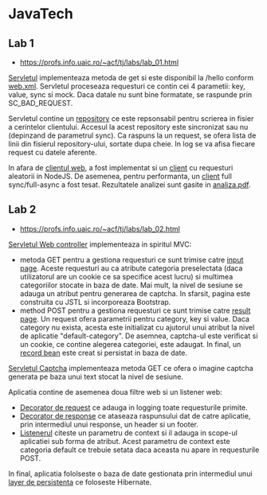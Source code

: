 # JavaTech

## Lab 1

* https://profs.info.uaic.ro/~acf/tj/labs/lab_01.html

[Servletul](https://github.com/llalexandru00/JavaTech/blob/main/lab1/src/main/java/ro/uaic/info/jt/MainServlet.java) implementeaza metoda de get si este disponibil la /hello conform [web.xml](https://github.com/llalexandru00/JavaTech/blob/main/lab1/src/main/webapp/WEB-INF/web.xml). Servletul proceseaza requesturi ce contin cei 4 parametii: key, value, sync si mock. Daca datale nu sunt bine formatate, se raspunde prin SC_BAD_REQUEST.

Servletul contine un [repository](https://github.com/llalexandru00/JavaTech/blob/main/lab1/src/main/java/ro/uaic/info/jt/Repository.java) ce este repsonsabil pentru scrierea in fisier a cerintelor clientului. Accesul la acest repository este sincronizat sau nu (depinzand de parametrul sync). Ca raspuns la un request, se ofera lista de linii din fisierul repository-ului, sortate dupa cheie. In log se va afisa fiecare request cu datele aferente.

In afara de [clientul web](https://github.com/llalexandru00/JavaTech/blob/main/lab1/src/main/webapp/index.jsp), a fost implementat si un [client](https://github.com/llalexandru00/JavaTech/blob/main/lab1/async.js) cu requesturi aleatorii in NodeJS. De asemenea, pentru performanta, un [client](https://github.com/llalexandru00/JavaTech/blob/main/lab1/async2.js) full sync/full-async a fost tesat. Rezultatele analizei sunt gasite in [analiza.pdf](https://github.com/llalexandru00/JavaTech/blob/main/lab1/analiza.pdf).


## Lab 2

* https://profs.info.uaic.ro/~acf/tj/labs/lab_02.html

[Servletul Web controller](https://github.com/llalexandru00/JavaTech/blob/main/lab2/src/main/java/ro/uaic/info/mt2/WebController.java) implementeaza in spiritul MVC:
* metoda GET pentru a gestiona requesturi ce sunt trimise catre [input page](https://github.com/llalexandru00/JavaTech/blob/main/lab2/src/main/webapp/input.jsp). Aceste requesturi au ca atribute categoria preselectata (daca utilizatorul are un cookie ce sa specifice acest lucru) si multimea categoriilor stocate in baza de date. Mai mult, la nivel de sesiune se adauga un atribut pentru generarea de captcha. In sfarsit, pagina este construita cu JSTL si incorporeaza Bootstrap. 
* method POST pentru a gestiona requesturi ce sunt trimise catre [result page](https://github.com/llalexandru00/JavaTech/blob/main/lab2/src/main/webapp/result.jsp). Un request ofera parametrii pentru category, key si value. Daca category nu exista, acesta este initializat cu ajutorul unui atribut la nivel de aplicatie "default-category". De asemnea, captcha-ul este verificat si un cookie, ce contine alegerea categoriei, este adaugat. In final, un [record bean](https://github.com/llalexandru00/JavaTech/blob/main/lab2/src/main/java/ro/uaic/info/mt2/beans/Record.java) este creat si persistat in baza de date.

[Servletul Captcha](https://github.com/llalexandru00/JavaTech/blob/main/lab2/src/main/java/ro/uaic/info/mt2/CaptchaHelper.java) implementeaza metoda GET ce ofera o imagine captcha generata pe baza unui text stocat la nivel de sesiune.

Aplicatia contine de asemenea doua filtre web si un listener web:
* [Decorator de request](https://github.com/llalexandru00/JavaTech/blob/main/lab2/src/main/java/ro/uaic/info/mt2/decorators/RequestDecorator.java) ce adauga in logging toate requesturile primite.
* [Decorator de response](https://github.com/llalexandru00/JavaTech/blob/main/lab2/src/main/java/ro/uaic/info/mt2/decorators/ResponseDecorator.java) ce ataseaza raspunsului dat de catre aplicatie, prin intermediul unui response, un header si un footer.
* [Listenerul](https://github.com/llalexandru00/JavaTech/blob/main/lab2/src/main/java/ro/uaic/info/mt2/listeners/CoreWebListener.java) citeste un parametru de context si il adauga in scope-ul aplicatiei sub forma de atribut. Acest parametru de context este categoria default ce trebuie setata daca aceasta nu apare in requesturile POST.

In final, aplicatia fololseste o baza de date gestionata prin intermediul unui [layer de persistenta](https://github.com/llalexandru00/JavaTech/blob/main/lab2/src/main/java/ro/uaic/info/mt2/Persistence.java) ce foloseste Hibernate.
